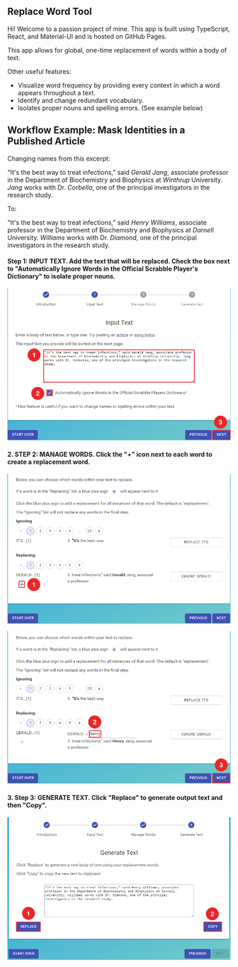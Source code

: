 ## Replace Word Tool

Hi! Welcome to a passion project of mine. This app is built using TypeScript, React, and Material-UI and is hosted on GitHub Pages.

This app allows for global, one-time replacement of words within a body of text.

Other useful features:
* Visualize word frequency by providing every context in which a word appears throughout a text.
* Identify and change redundant vocabulary.
* Isolates proper nouns and spelling errors. (See example below)

## Workflow Example: Mask Identities in a Published Article

Changing names from this excerpt:

"It's the best way to treat infections,” said *Gerald Jang*, associate professor in the Department of Biochemistry and Biophysics at *Winthrup* University. *Jang* works with Dr. *Corbella*, one of the principal investigators in the research study.

To:

"It's the best way to treat infections,” said *Henry Williams*, associate professor in the Department of Biochemistry and Biophysics at *Darnell* University. *Williams* works with Dr. *Diamond*, one of the principal investigators in the research study.


#### Step 1: INPUT TEXT. Add the text that will be replaced. Check the box next to "Automatically Ignore Words in the Official Scrabble Player's Dictionary" to isolate proper nouns.

![Input Text Example](public/images/inputText-1.png "Input Text")

#### 2. STEP 2: MANAGE WORDS. Click the "+" icon next to each word to create a replacement word.

![Manage Words Example](public/images/manageWords-1.png "Manage Words")

![Manage Words Example](public/images/manageWords-2.png "Manage Words")

#### 3. Step 3: GENERATE TEXT. Click "Replace" to generate output text and then "Copy".

![Generate Text Example](public/images/generateText-1.png "Generate Text")